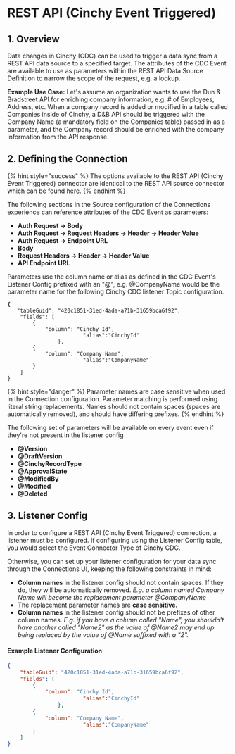 # REST API (Cinchy Event Triggered)

## 1. Overview

Data changes in Cinchy (CDC) can be used to trigger a data sync from a REST API data source to a specified target. The attributes of the CDC Event are available to use as parameters within the REST API Data Source Definition to narrow the scope of the request, e.g. a lookup.&#x20;

**Example Use Case:** Let's assume an organization wants to use the Dun & Bradstreet API for enriching company information, e.g. # of Employees, Address, etc. When a company record is added or modified in a table called Companies inside of Cinchy, a D\&B API should be triggered with the Company Name (a mandatory field on the Companies table) passed in as a parameter, and the Company record should be enriched with the company information from the API response.&#x20;

## 2. Defining the Connection

{% hint style="success" %}
The options available to the REST API (Cinchy Event Triggered) connector are identical to the REST API source connector which can be found [here](broken-reference).
{% endhint %}

The following sections in the Source configuration of the Connections experience can reference attributes of the CDC Event as parameters:

* **Auth Request -> Body**
* **Auth Request -> Request Headers -> Header -> Header Value**
* **Auth Request -> Endpoint URL**
* **Body**
* **Request Headers -> Header -> Header Value**
* **API Endpoint URL**

Parameters use the column name or alias as defined in the CDC Event's Listener Config prefixed with an "@", e.g. @CompanyName would be the parameter name for the following Cinchy CDC listener Topic configuration.

<pre class="language-json"><code class="lang-json"><strong>{
</strong>	"tableGuid": "420c1851-31ed-4ada-a71b-31659bca6f92",
	"fields": [
		{
			"column": "Cinchy Id",
                        "alias":"CinchyId"
                },
		{
			"column": "Company Name",
                        "alias":"CompanyName"
		}
	]
}
</code></pre>

{% hint style="danger" %}
Parameter names are case sensitive when used in the Connection configuration. Parameter matching is performed using literal string replacements. Names should not contain spaces (spaces are automatically removed), and should have differing prefixes.&#x20;
{% endhint %}

The following set of parameters will be available on every event even if they're not present in the listener config

* **@Version**
* **@DraftVersion**
* **@CinchyRecordType**
* **@ApprovalState**
* **@ModifiedBy**
* **@Modified**
* **@Deleted**

## 3. Listener Config

In order to configure a REST API (Cinchy Event Triggered) connection, a listener must be configured. If configuring using the Listener Config table, you would select the Event Connector Type of Cinchy CDC.

Otherwise, you can set up your listener configuration for your data sync through the Connections UI, keeping the following constraints in mind:

* **Column names** in the listener config should not contain spaces. If they do, they will be automatically removed. _E.g. a column named Company Name will become the replacement  parameter @CompanyName_
* The replacement parameter names are **case sensitive.**
* **Column names** in the listener config should not be prefixes of other column names. _E.g. if you have a column called "Name", you shouldn't have another called "Name2" as the value of @Name2 may end up being replaced by the value of @Name suffixed with a "2"._

#### Example Listener Configuration

```json
{
	"tableGuid": "420c1851-31ed-4ada-a71b-31659bca6f92",
	"fields": [
		{
			"column": "Cinchy Id",
                        "alias":"CinchyId"
                },
		{
			"column": "Company Name",
                        "alias":"CompanyName"
		}
	]
}
```
